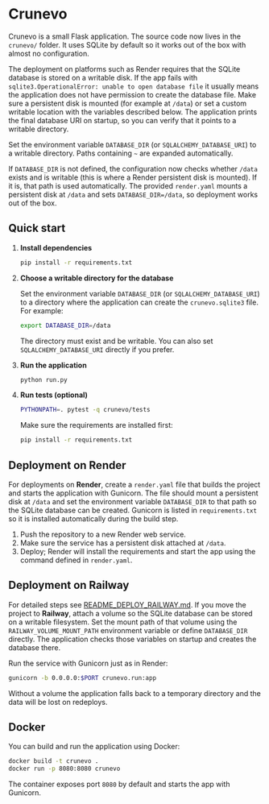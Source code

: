 # Crunevo

Crunevo is a small Flask application. The source code now lives in the `crunevo/` folder. It uses SQLite by default so it works out of the box with almost no configuration.

The deployment on platforms such as Render requires that the SQLite database is
stored on a writable disk. If the app fails with
`sqlite3.OperationalError: unable to open database file` it usually means the
application does not have permission to create the database file. Make sure a
persistent disk is mounted (for example at `/data`) or set a custom writable
location with the variables described below.  The application prints the final
database URI on startup, so you can verify that it points to a writable
directory.

Set the environment variable `DATABASE_DIR` (or `SQLALCHEMY_DATABASE_URI`) to a
writable directory. Paths containing `~` are expanded automatically.

If `DATABASE_DIR` is not defined, the configuration now checks whether `/data`
exists and is writable (this is where a Render persistent disk is mounted). If
it is, that path is used automatically. The provided `render.yaml` mounts a
persistent disk at `/data` and sets `DATABASE_DIR=/data`, so deployment works
out of the box.

## Quick start

1. **Install dependencies**

   ```bash
   pip install -r requirements.txt
   ```

2. **Choose a writable directory for the database**

   Set the environment variable `DATABASE_DIR` (or `SQLALCHEMY_DATABASE_URI`) to a directory where the application can create the `crunevo.sqlite3` file. For example:

   ```bash
   export DATABASE_DIR=/data
   ```

   The directory must exist and be writable. You can also set `SQLALCHEMY_DATABASE_URI` directly if you prefer.

3. **Run the application**

   ```bash
   python run.py
   ```

4. **Run tests (optional)**

   ```bash
   PYTHONPATH=. pytest -q crunevo/tests
   ```
   Make sure the requirements are installed first:

   ```bash
   pip install -r requirements.txt
   ```

## Deployment on Render

For deployments on **Render**, create a `render.yaml` file that builds the
project and starts the application with Gunicorn. The file should mount a
persistent disk at `/data` and set the environment variable `DATABASE_DIR` to
that path so the SQLite database can be created. Gunicorn is listed in
`requirements.txt` so it is installed automatically during the build
step.

1. Push the repository to a new Render web service.
2. Make sure the service has a persistent disk attached at `/data`.
3. Deploy; Render will install the requirements and start the app using the
   command defined in `render.yaml`.

## Deployment on Railway

For detailed steps see [README_DEPLOY_RAILWAY.md](README_DEPLOY_RAILWAY.md).
If you move the project to **Railway**, attach a volume so the SQLite database
can be stored on a writable filesystem. Set the mount path of that volume using
the `RAILWAY_VOLUME_MOUNT_PATH` environment variable or define `DATABASE_DIR`
directly. The application checks those variables on startup and creates the
database there.

Run the service with Gunicorn just as in Render:

```bash
gunicorn -b 0.0.0.0:$PORT crunevo.run:app
```

Without a volume the application falls back to a temporary directory and the
data will be lost on redeploys.


## Docker

You can build and run the application using Docker:

```bash
docker build -t crunevo .
docker run -p 8080:8080 crunevo
```

The container exposes port `8080` by default and starts the app with Gunicorn.
